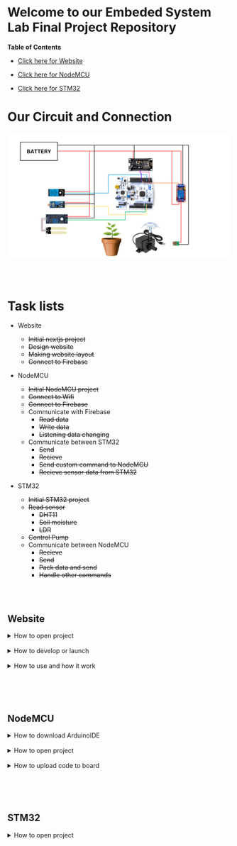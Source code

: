 # Welcome to our Embeded System Lab Final Project Repository

**Table of Contents**

- [Click here for Website](#website)

- [Click here for NodeMCU](#nodemcu)

- [Click here for STM32](#stm32)

# Our Circuit and Connection

![circuit image](./fig//circuit.png)

<br>
<br>

# Task lists

- Website

  - ~~Initial nextjs project~~
  - ~~Design website~~
  - ~~Making website layout~~
  - ~~Connect to Firebase~~

- NodeMCU

  - ~~Initial NodeMCU project~~
  - ~~Connect to Wifi~~
  - ~~Connect to Firebase~~
  - Communicate with Firebase
    - ~~Read data~~
    - ~~Write data~~
    - ~~Listening data changing~~
  - Communicate between STM32
    - ~~Send~~
    - ~~Recieve~~
    - ~~Send custom command to NodeMCU~~
    - ~~Recieve sensor data from STM32~~

- STM32

  - ~~Initial STM32 project~~
  - ~~Read sensor~~
    - ~~DHT11~~
    - ~~Soil moisture~~
    - ~~LDR~~
  - ~~Control Pump~~
  - Communicate between NodeMCU
    - ~~Recieve~~
    - ~~Send~~
    - ~~Pack data and send~~
    - ~~Handle other commands~~

<br>
<br>

## **Website**

<details>
  <summary>How to open project</summary>

  <br>

  <ol>
  <li>
  Open Terminal or CMD
  <img src="./fig/website/01.png" />
  </li>

  <li>
  Navigate to Website folder in Project folder
  <img src="./fig/website/02.png" />
  </li>

  <li>
  Launch it with VScode or other tools
  <img src="./fig/website/03.png" />
  </li>

  <li>
  Done
  <img src="./fig/website/04.png" />
  </li>
  </ol>

</details>

<br>

<details>
  <summary>How to develop or launch</summary>

  <br>

  <ol>
  <li>
  Open Terminal or CMD
  <img src="./fig/website/01.png" />
  </li>

  <li>
  Navigate to Website folder in Project folder
  <img src="./fig/website/02.png" />
  </li>

  <li>

`yarn`
to install dependencies for the first time
<img src="./fig/website/05.png" />

  </li>

  <li>

`yarn dev`
to start development server
<img src="./fig/website/06.png" />

<img src="./fig/website/07.png" />

  </li>

  <li>

Visit `localhost:3000` in your browser to see the web application
<img src="./fig/website/08.png" />

  </li>
  </ol>
</details>

<br>

<details>
<summary>How to use and how it work</summary>
<br>
In progress....
</details>

<br>
<br>
<br>
<br>

## **NodeMCU**

<details>
  <summary>How to download ArduinoIDE</summary>

  <ol>
  <li>

Go to `https://www.arduino.cc/en/software` and select your OS
<img src="./fig/nodemcu/11.png" />

  </li>

  <li>

Click `Just Download` to download and install
<img src="./fig/nodemcu/12.png" />

  </li>

  <li>
Launch ArduinoIDE application
<img src="./fig/nodemcu/01.png" />

  </li>

  <li>

Open setting or preferences
<img src="./fig/nodemcu/13.png" />

<img src="./fig/nodemcu/14.png" />

  </li>

  <li>

Add `http://arduino.esp8266.com/stable/package_esp8266com_index.json` in Additional Boards Manager URLs, then click `OK`
<img src="./fig/nodemcu/15.png" />

  </li>

  <li>

Click `Board Manager`
<img src="./fig/nodemcu/16.png" />

  </li>

  <li>

Search for `esp8266` and click `INSTALL`
<img src="./fig/nodemcu/17.png" />
<img src="./fig/nodemcu/18.png" />

  </li>

  <li>

Now you can see `esp8266` in board menu
<img src="./fig/nodemcu/19.png" />

  </li>

  </ol>

</details>

<br>

<details>
  <summary>How to open project</summary>
  
  <br>

  <ol>
  <li>
  Launch ArduinoIDE application
  <img src="./fig/nodemcu/01.png" />
  </li>

  <li>
  Click File > Open
  <img src="./fig/nodemcu/02.png" />
  </li>

  <li>
  Navigate to nodemcu.ino in our project directory
  <img src="./fig/nodemcu/03.png" />
  </li>

  <li>
  Click open and done
  <img src="./fig/nodemcu/04.png" />
  </li>
  <ol>

</details>

<br>

<details>
  <summary>How to upload code to board</summary>
  
  <br>

  <ol>
  <li>
  Launch ArduinoIDE application
  <img src="./fig/nodemcu/01.png" />
  </li>

  <li>
  Click File > Open
  <img src="./fig/nodemcu/02.png" />
  </li>

  <li>
  Navigate to nodemcu.ino in our project directory
  <img src="./fig/nodemcu/03.png" />
  </li>

  <li>
  Click open
  <img src="./fig/nodemcu/04.png" />
  </li>

  <li>

Click `Select Board` and choose your device port
<img src="./fig/nodemcu/05.png" />

  </li>

  <li>

Set Board to `Generic ESP8266 Module` for your device and click `OK`
<img src="./fig/nodemcu/06.png" />

  </li>

  <li>
  Click check button to compile the code
  <img src="./fig/nodemcu/07.png" />
  </li>

  <li>
  Click arrow button to upload code to your device and done
  <img src="./fig/nodemcu/08.png" />
  </li>
  <ol>

</details>

<br>
<br>
<br>
<br>

## **STM32**

<details>
  <summary>How to open project</summary>

  <br>
  
  <ol>

  <li>

Launch STM32CubeIDE and set workspace to our project directory the click to create `Launch`
<img src="./fig/STM32/01.png" />
<img src="./fig/STM32/02.png" />

  </li>

  <li>

Click File > Open Projects from File System...
<img src="./fig/STM32/03.png" />

  </li>

  <li>

Click `Directory...`
<img src="./fig/STM32/04.png" />

  </li>

  <li>

Select STM32 folder in your project directory
<img src="./fig/STM32/05.png" />

  </li>

  <li>

Click `Finish`
<img src="./fig/STM32/06.png" />

  </li>

  <li>

Done
<img src="./fig/STM32/07.png" />

  </li>

  </ol>
</details>
